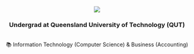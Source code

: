 <h1  align="center">
  <img src="https://readme-typing-svg.demolab.com/?font=Fira+Code&weight=600&size=35&duration=4000&pause=1000&color=90D74F&width=400&height=70&lines=Hi+There!+👋+;I'm+Bailey+King" />
<!--   Hi there! 👋 I'm Bailey King -->
</h1>

<h3 align="center"> Undergrad at  Queensland University of Technology (QUT)</h3>

<br/>

<div align="center">
   📚 Information Technology (Computer Science) & Business (Accounting)
</div>


<!--
**KingKong74/KingKong74** is a ✨ _special_ ✨ repository because its `README.md` (this file) appears on your GitHub profile.

Here are some ideas to get you started:

- 🔭 I’m currently working on ...
- 🌱 I’m currently learning ...
- 👯 I’m looking to collaborate on ...
- 🤔 I’m looking for help with ...
- 💬 Ask me about ...
- 📫 How to reach me: ...
- 😄 Pronouns: ...
- ⚡ Fun fact: ...
-->
